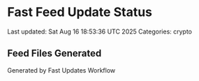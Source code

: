 # Fast Feed Update Status
Last updated: Sat Aug 16 18:53:36 UTC 2025
Categories: crypto

## Feed Files Generated

Generated by Fast Updates Workflow
